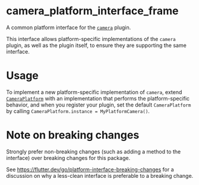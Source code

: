 # camera_platform_interface_frame

A common platform interface for the [`camera`][1] plugin.

This interface allows platform-specific implementations of the `camera`
plugin, as well as the plugin itself, to ensure they are supporting the
same interface.

# Usage

To implement a new platform-specific implementation of `camera`, extend
[`CameraPlatform`][2] with an implementation that performs the
platform-specific behavior, and when you register your plugin, set the default
`CameraPlatform` by calling
`CameraPlatform.instance = MyPlatformCamera()`.

# Note on breaking changes

Strongly prefer non-breaking changes (such as adding a method to the interface)
over breaking changes for this package.

See https://flutter.dev/go/platform-interface-breaking-changes for a discussion
on why a less-clean interface is preferable to a breaking change.

[1]: ../camera
[2]: lib/camera_platform_interface.dart
